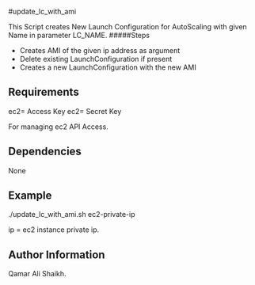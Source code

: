 #update_lc_with_ami

This Script creates New Launch Configuration for AutoScaling with given Name in parameter LC_NAME.
#####Steps
- Creates AMI of the given ip address as argument
- Delete existing LaunchConfiguration if present
- Creates a new LaunchConfiguration with the new AMI

Requirements
------------
ec2= Access Key 
ec2= Secret Key

For managing ec2 API Access.

Dependencies
------------
None

Example
-------
./update_lc_with_ami.sh ec2-private-ip

ip = ec2 instance private ip.


Author Information
------------------
Qamar Ali Shaikh.

